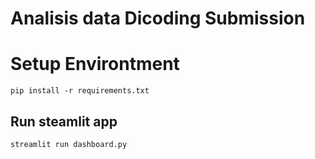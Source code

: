 # Analisis data Dicoding Submission

# Setup Environtment
```
pip install -r requirements.txt
```

## Run steamlit app
```
streamlit run dashboard.py
```
